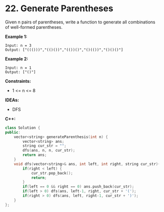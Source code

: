 # 22. Generate Parentheses
Given n pairs of parentheses, write a function to generate all combinations of well-formed parentheses.

**Example 1:**
```
Input: n = 3
Output: ["((()))","(()())","(())()","()(())","()()()"]
```

**Example 2:**
```
Input: n = 1
Output: ["()"]
```

**Constraints:**
* 1 <= n <= 8

**IDEAs:**
* DFS

**C++:**
```cpp
class Solution {
public:
    vector<string> generateParenthesis(int n) {
        vector<string> ans;
        string cur_str = "";
        dfs(ans, n, n, cur_str);
        return ans;
    }
    void dfs(vector<string>& ans, int left, int right, string cur_str){
        if(right < left) {
            cur_str.pop_back();
            return;
        }
        if(left == 0 && right == 0) ans.push_back(cur_str);
        if(left > 0) dfs(ans, left-1, right, cur_str + '(');
        if(right > 0) dfs(ans, left, right-1, cur_str + ')');
    }
};
```
